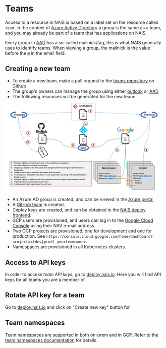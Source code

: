 # Teams

Access to a resource in NAIS is based on a label set on the resource called `team`. In the context of [Azure Active
Directory][AAD] a group is the same as a team, and you may already be part of a team that has applications on NAIS.

Every group in [AAD] has a so-called mailnick/tag, this is what NAIS generally uses to identify teams. When viewing
a group, the mailnick is the value before the `@` in the email field.

## Creating a new team

* To create a new team, make a pull request to the [teams repository] on Github
* The group's owners can manage the group using either [outlook] or [AAD]
* The following resources will be generated for the new team:

![nais-teams](_media/nais-teams.png)

* An Azure AD group is created, and can be viewed in the [Azure portal](https://portal.azure.com/#blade/Microsoft_AAD_IAM/ManagedAppMenuBlade/Users/appId/5cbaf0ba-4d99-48a1-acf5-cca701361fd2/objectId/4c5e3226-106e-404d-81be-d02f31104b5a)
* A [GitHub team](https://github.com/orgs/navikt/teams) is created.
* Deploy keys are created, and can be obtained in the [NAIS deploy frontend](https://deploy.nais.io/).
* GCP users are provisioned, and users can log in to the [Google Cloud Console](https://console.cloud.google.com/) using their NAV e-mail address.
* Two GCP projects are provisioned, one for development and one for production. See `https://console.cloud.google.com/home/dashboard?project=<(dev|prod)-yourteamname>`.
* Namespaces are provisioned in all Kubernetes clusters.

## Access to API keys

In order to access _team API keys_, go to [deploy.nais.io].
Here you will find API keys for all teams you are a member of. 

## Rotate API key for a team

Go to [deploy.nais.io] and click on "Create new key" button for 

[deploy.nais.io]: https://deploy.nais.io/

[AAD]: https://aad.portal.azure.com/#blade/Microsoft_AAD_IAM/GroupsManagementMenuBlade/AllGroups

[outlook]: https://outlook.office365.com/owa

[teams repository]: https://github.com/navikt/teams

[All teams]: https://navno.sharepoint.com/sites/Bestillinger/Lists/Nytt%20Team/AllItems.aspx

[#nais]: https://nav-it.slack.com/messages/C5KUST8N6

[#vault-pr]: https://nav-it.slack.com/archives/CQFTZBUFN

[vault-iac]: https://github.com/navikt/vault-iac/tree/master/terraform/teams

## Team namespaces

Team namespaces are supported in both on-prem and in GCP. Refer to the [team namespaces documentation](../clusters/team-namespaces.md) for details.